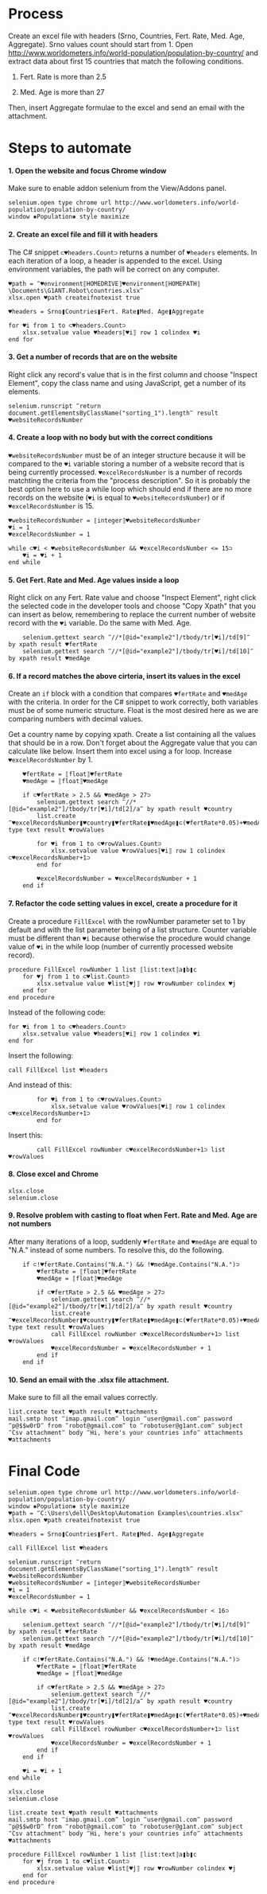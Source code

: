 # Process

Create an excel file with headers (Srno, Countries, Fert. Rate, Med. Age, Aggregate). Srno values count should start from 1. Open http://www.worldometers.info/world-population/population-by-country/ and extract data about first 15 countries that match the following conditions.

1. Fert. Rate is more than 2.5

2. Med. Age is more than 27

Then, insert Aggregate formulae to the excel and send an email with the attachment.

# Steps to automate

#### 1. Open the website and focus Chrome window

Make sure to enable addon selenium from the View/Addons panel.

```G1ANT
selenium.open type chrome url http://www.worldometers.info/world-population/population-by-country/
window ✱Population✱ style maximize
```

#### 2. Create an excel file and fill it with headers

The C# snippet `⊂♥headers.Count⊃` returns a number of `♥headers` elements. In each iteration of a loop, a header is appended to the excel. Using environment variables, the path will be correct on any computer.

```G1ANT
♥path = ‴♥environment⟦HOMEDRIVE⟧♥environment⟦HOMEPATH⟧\Documents\G1ANT.Robot\countries.xlsx‴
xlsx.open ♥path createifnotexist true

♥headers = Srno❚Countries❚Fert. Rate❚Med. Age❚Aggregate

for ♥i from 1 to ⊂♥headers.Count⊃
    xlsx.setvalue value ♥headers⟦♥i⟧ row 1 colindex ♥i
end for
```

#### 3. Get a number of records that are on the website

Right click any record's value that is in the first column and choose "Inspect Element", copy the class name and using JavaScript, get a number of its elements.

```G1ANT
selenium.runscript ‴return document.getElementsByClassName("sorting_1").length‴ result ♥websiteRecordsNumber
```

#### 4. Create a loop with no body but with the correct conditions

`♥websiteRecordsNumber` must be of an integer structure because it will be compared to the `♥i` variable storing a number of a website record that is being currently processed. `♥excelRecordsNumber` is a number of records matchting the criteria from the "process description". So it is probably the best option here to use a while loop which should end if there are no more records on the website (`♥i` is equal to `♥websiteRecordsNumber`) or if `♥excelRecordsNumber` is 15.

```G1ANT
♥websiteRecordsNumber = ⟦integer⟧♥websiteRecordsNumber
♥i = 1
♥excelRecordsNumber = 1

while ⊂♥i < ♥websiteRecordsNumber && ♥excelRecordsNumber <= 15⊃
    ♥i = ♥i + 1
end while
```

#### 5. Get Fert. Rate and Med. Age values inside a loop

Right click on any Fert. Rate value and choose "Inspect Element", right click the selected code in the developer tools and choose "Copy Xpath" that you can insert as below, remembering to replace the current number of website record with the `♥i` variable. Do the same with Med. Age.

```G1ANT
    selenium.gettext search ‴//*[@id="example2"]/tbody/tr[♥i]/td[9]‴ by xpath result ♥fertRate
    selenium.gettext search ‴//*[@id="example2"]/tbody/tr[♥i]/td[10]‴ by xpath result ♥medAge
```

#### 6. If a record matches the above cirteria, insert its values in the excel

Create an `if` block with a condition that compares `♥fertRate` and `♥medAge` with the criteria. In order for the C# snippet to work correctly, both variables must be of some numeric structure. Float is the most desired here as we are comparing numbers with decimal values.

Get a country name by copying xpath. Create a list containing all the values that should be in a row. Don't forget about the Aggregate value that you can calculate like below. Insert them into excel using a for loop. Increase `♥excelRecordsNumber` by 1.

```G1ANT
    ♥fertRate = ⟦float⟧♥fertRate
    ♥medAge = ⟦float⟧♥medAge

    if ⊂♥fertRate > 2.5 && ♥medAge > 27⊃
        selenium.gettext search ‴//*[@id="example2"]/tbody/tr[♥i]/td[2]/a‴ by xpath result ♥country
        list.create ‴♥excelRecordsNumber❚♥country❚♥fertRate❚♥medAge❚⊂(♥fertRate*0.05)+♥medAge⊃‴ type text result ♥rowValues
        
        for ♥i from 1 to ⊂♥rowValues.Count⊃
            xlsx.setvalue value ♥rowValues⟦♥i⟧ row 1 colindex ⊂♥excelRecordsNumber+1⊃
        end for
        
        ♥excelRecordsNumber = ♥excelRecordsNumber + 1
    end if
```

#### 7. Refactor the code setting values in excel, create a procedure for it

Create a procedure `FillExcel` with the rowNumber parameter set to 1 by default and with the list parameter being of a list structure. Counter variable must be different than `♥i` because otherwise the procedure would change value of `♥i` in the while loop (number of currently processed website record).

```G1ANT
procedure FillExcel rowNumber 1 list ⟦list:text⟧a❚b❚c
    for ♥j from 1 to ⊂♥list.Count⊃
        xlsx.setvalue value ♥list⟦♥j⟧ row ♥rowNumber colindex ♥j
    end for
end procedure
```

Instead of the following code:

```G1ANT
for ♥i from 1 to ⊂♥headers.Count⊃
    xlsx.setvalue value ♥headers⟦♥i⟧ row 1 colindex ♥i
end for
```

Insert the following:

```G1ANT
call FillExcel list ♥headers
```

And instead of this:

```G1ANT
        for ♥i from 1 to ⊂♥rowValues.Count⊃
            xlsx.setvalue value ♥rowValues⟦♥i⟧ row 1 colindex ⊂♥excelRecordsNumber+1⊃
        end for
```

Insert this: 

```G1ANT
        call FillExcel rowNumber ⊂♥excelRecordsNumber+1⊃ list ♥rowValues
```

#### 8. Close excel and Chrome

```G1ANT
xlsx.close
selenium.close
```

#### 9. Resolve problem with casting to float when Fert. Rate and Med. Age are not numbers

After many iterations of a loop, suddenly `♥fertRate` and `♥medAge` are equal to "N.A." instead of some numbers. To resolve this, do the following.

```G1ANT
    if ⊂!♥fertRate.Contains("N.A.") && !♥medAge.Contains("N.A.")⊃
        ♥fertRate = ⟦float⟧♥fertRate
        ♥medAge = ⟦float⟧♥medAge
    
        if ⊂♥fertRate > 2.5 && ♥medAge > 27⊃
            selenium.gettext search ‴//*[@id="example2"]/tbody/tr[♥i]/td[2]/a‴ by xpath result ♥country
            list.create ‴♥excelRecordsNumber❚♥country❚♥fertRate❚♥medAge❚⊂(♥fertRate*0.05)+♥medAge⊃‴ type text result ♥rowValues
            call FillExcel rowNumber ⊂♥excelRecordsNumber+1⊃ list ♥rowValues
            ♥excelRecordsNumber = ♥excelRecordsNumber + 1
        end if
    end if
```

#### 10. Send an email with the .xlsx file attachment. 

Make sure to fill all the email values correctly.

```G1ANT
list.create text ♥path result ♥attachments
mail.smtp host ‴imap.gmail.com‴ login ‴user@gmail.com‴ password ‴p@$$w0rD‴ from ‴robot@gmail.com‴ to ‴robotuser@g1ant.com‴ subject ‴Csv attachment‴ body ‴Hi, here's your countries info‴ attachments ♥attachments
```

# Final Code

```G1ANT
selenium.open type chrome url http://www.worldometers.info/world-population/population-by-country/
window ✱Population✱ style maximize
♥path = ‴C:\Users\dell\Desktop\Automation Examples\countries.xlsx‴
xlsx.open ♥path createifnotexist true

♥headers = Srno❚Countries❚Fert. Rate❚Med. Age❚Aggregate

call FillExcel list ♥headers

selenium.runscript ‴return document.getElementsByClassName("sorting_1").length‴ result ♥websiteRecordsNumber
♥websiteRecordsNumber = ⟦integer⟧♥websiteRecordsNumber
♥i = 1
♥excelRecordsNumber = 1

while ⊂♥i < ♥websiteRecordsNumber && ♥excelRecordsNumber < 16⊃

    selenium.gettext search ‴//*[@id="example2"]/tbody/tr[♥i]/td[9]‴ by xpath result ♥fertRate
    selenium.gettext search ‴//*[@id="example2"]/tbody/tr[♥i]/td[10]‴ by xpath result ♥medAge
    
    if ⊂!♥fertRate.Contains("N.A.") && !♥medAge.Contains("N.A.")⊃
        ♥fertRate = ⟦float⟧♥fertRate
        ♥medAge = ⟦float⟧♥medAge
    
        if ⊂♥fertRate > 2.5 && ♥medAge > 27⊃
            selenium.gettext search ‴//*[@id="example2"]/tbody/tr[♥i]/td[2]/a‴ by xpath result ♥country
            list.create ‴♥excelRecordsNumber❚♥country❚♥fertRate❚♥medAge❚⊂(♥fertRate*0.05)+♥medAge⊃‴ type text result ♥rowValues
            call FillExcel rowNumber ⊂♥excelRecordsNumber+1⊃ list ♥rowValues
            ♥excelRecordsNumber = ♥excelRecordsNumber + 1
        end if
    end if
    
    ♥i = ♥i + 1
end while

xlsx.close
selenium.close

list.create text ♥path result ♥attachments
mail.smtp host ‴imap.gmail.com‴ login ‴user@gmail.com‴ password ‴p@$$w0rD‴ from ‴robot@gmail.com‴ to ‴robotuser@g1ant.com‴ subject ‴Csv attachment‴ body ‴Hi, here's your countries info‴ attachments ♥attachments

procedure FillExcel rowNumber 1 list ⟦list:text⟧a❚b❚c
    for ♥j from 1 to ⊂♥list.Count⊃
        xlsx.setvalue value ♥list⟦♥j⟧ row ♥rowNumber colindex ♥j
    end for
end procedure
```
